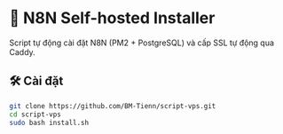 # 🚀 N8N Self-hosted Installer

Script tự động cài đặt N8N (PM2 + PostgreSQL) và cấp SSL tự động qua Caddy.

## 🛠 Cài đặt

```bash
git clone https://github.com/BM-Tienn/script-vps.git
cd script-vps
sudo bash install.sh